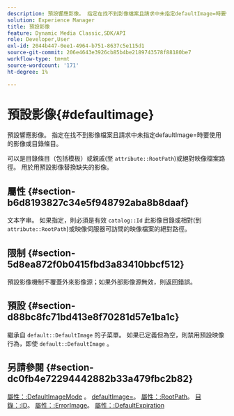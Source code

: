 ```yaml
---
description: 預設響應影像。 指定在找不到影像檔案且請求中未指定defaultImage=時要使用的影像或目錄條目。
solution: Experience Manager
title: 預設影像
feature: Dynamic Media Classic,SDK/API
role: Developer,User
exl-id: 2044b447-0ee1-4964-b751-8637c5e115d1
source-git-commit: 206e4643e3926cb85b4be2189743578f88180be7
workflow-type: tm+mt
source-wordcount: '171'
ht-degree: 1%

---
```


# 預設影像{#defaultimage}

預設響應影像。 指定在找不到影像檔案且請求中未指定defaultImage=時要使用的影像或目錄條目。

可以是目錄條目（包括模板）或親戚(至 `attribute::RootPath`)或絕對映像檔案路徑。 用於用預設影像替換缺失的影像。

## 屬性 {#section-b6d8193827c34e5f948792aba8b8daaf}

文本字串。 如果指定，則必須是有效 `catalog::Id` 此影像目錄或相對(到 `attribute::RootPath`)或映像伺服器可訪問的映像檔案的絕對路徑。

## 限制 {#section-5d8ea872f0b0415fbd3a83410bbcf512}

預設影像機制不覆蓋外來影像源；如果外部影像源無效，則返回錯誤。

## 預設 {#section-d88bc8fc71bd413e8f70281d57e1ba1c}

繼承自 `default::DefaultImage` 的子菜單。 如果已定義但為空，則禁用預設映像行為，即使 `default::DefaultImage` 。

## 另請參閱 {#section-dc0fb4e72294442882b33a479fbc2b82}

[屬性：:DefaultImageMode](../../../../../is-api/image-catalog/image-serving-api-ref/c-image-catalog-reference/c-attributes-reference/r-defaultimagemode.md#reference-8a996af162f84e46bbe9e6e0d4e26782) 。 [defaultImage=](../../../../../is-api/image-catalog/image-serving-api-ref/c-image-catalog-reference/c-attributes-reference/r-is-cat-defaultimage.md#reference-8e9900e129f54ed68462a3c2fc3bc433)。 [屬性：:RootPath](../../../../../is-api/image-catalog/image-serving-api-ref/c-image-catalog-reference/c-attributes-reference/r-rootpath.md#reference-17d57e5967be403b8408fa7214017494)。 [目錄：:ID](/help/aem-is-ir-api/is-api/image-catalog/image-serving-api-ref/c-image-catalog-reference/c-image-svg-data-reference/c-image-data-reference/r-id-cat.md)。 [屬性：:ErrorImage](../../../../../is-api/image-catalog/image-serving-api-ref/c-image-catalog-reference/c-attributes-reference/r-errorimage.md#reference-c494d5d8b2584fe3800f35baabd0292c)。 [屬性：:DefaultExpiration](../../../../../is-api/image-catalog/image-serving-api-ref/c-image-catalog-reference/c-attributes-reference/r-defaultexpiration.md#reference-0526166fab654fceb243b75d1ea4f0cf)
